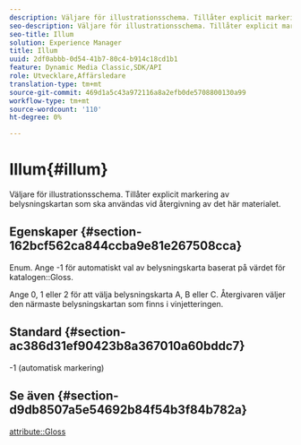 ```yaml
---
description: Väljare för illustrationsschema. Tillåter explicit markering av belysningskartan som ska användas vid återgivning av det här materialet.
seo-description: Väljare för illustrationsschema. Tillåter explicit markering av belysningskartan som ska användas vid återgivning av det här materialet.
seo-title: Illum
solution: Experience Manager
title: Illum
uuid: 2df0abbb-0d54-41b7-80c4-b914c18cd1b1
feature: Dynamic Media Classic,SDK/API
role: Utvecklare,Affärsledare
translation-type: tm+mt
source-git-commit: 469d1a5c43a972116a8a2efb0de5708800130a99
workflow-type: tm+mt
source-wordcount: '110'
ht-degree: 0%

---
```



# Illum{#illum}

Väljare för illustrationsschema. Tillåter explicit markering av belysningskartan som ska användas vid återgivning av det här materialet.

## Egenskaper {#section-162bcf562ca844ccba9e81e267508cca}

Enum. Ange -1 för automatiskt val av belysningskarta baserat på värdet för katalogen::Gloss.

Ange 0, 1 eller 2 för att välja belysningskarta A, B eller C. Återgivaren väljer den närmaste belysningskartan som finns i vinjetteringen.

## Standard {#section-ac386d31ef90423b8a367010a60bddc7}

-1 (automatisk markering)

## Se även {#section-d9db8507a5e54692b84f54b3f84b782a}

[attribute::Gloss](../../../../../ir-api/material-cat/image-rendering-api-ref/c-ir-material-catalog/c-ir-material-data-reference/r-ir-cat-gloss.md#reference-5277f62a67e2408ab94699aa712f1eeb)
